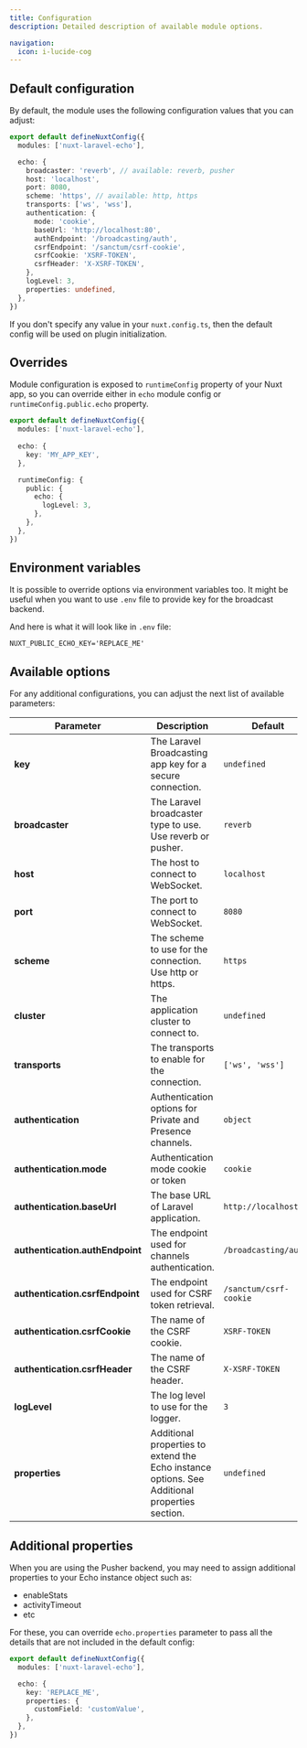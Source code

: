 ```yaml
---
title: Configuration
description: Detailed description of available module options.

navigation:
  icon: i-lucide-cog
---
```


## Default configuration

By default, the module uses the following configuration values that you can adjust:

```typescript [nuxt.config.ts]
export default defineNuxtConfig({
  modules: ['nuxt-laravel-echo'],

  echo: {
    broadcaster: 'reverb', // available: reverb, pusher
    host: 'localhost',
    port: 8080,
    scheme: 'https', // available: http, https
    transports: ['ws', 'wss'],
    authentication: {
      mode: 'cookie',
      baseUrl: 'http://localhost:80',
      authEndpoint: '/broadcasting/auth',
      csrfEndpoint: '/sanctum/csrf-cookie',
      csrfCookie: 'XSRF-TOKEN',
      csrfHeader: 'X-XSRF-TOKEN',
    },
    logLevel: 3,
    properties: undefined,
  },
})
```

If you don't specify any value in your `nuxt.config.ts`, then the default config will be used on plugin initialization.

## Overrides

Module configuration is exposed to `runtimeConfig` property of your Nuxt app, 
so you can override either in `echo` module config or `runtimeConfig.public.echo` property.

```typescript [nuxt.config.ts]
export default defineNuxtConfig({
  modules: ['nuxt-laravel-echo'],
  
  echo: {
    key: 'MY_APP_KEY',
  },

  runtimeConfig: {
    public: {
      echo: {
        logLevel: 3,
      },
    },
  },
})
```

## Environment variables

It is possible to override options via environment variables too. 
It might be useful when you want to use `.env` file to provide key for the broadcast backend.

And here is what it will look like in `.env` file:

```env [.env]
NUXT_PUBLIC_ECHO_KEY='REPLACE_ME'
```

## Available options

For any additional configurations, you can adjust the next list of available parameters:

| Parameter | Description | Default |
| --------- | ----------- | ------- |
| **key** | The Laravel Broadcasting app key for a secure connection. | `undefined` |
| **broadcaster** | The Laravel broadcaster type to use. Use reverb or pusher. | `reverb` |
| **host** | The host to connect to WebSocket. | `localhost` |
| **port** | The port to connect to WebSocket. | `8080` |
| **scheme** | The scheme to use for the connection. Use http or https. | `https` |
| **cluster** | The application cluster to connect to. | `undefined` |
| **transports** | The transports to enable for the connection. | `['ws', 'wss']` |
| **authentication** | Authentication options for Private and Presence channels. | `object` |
| **authentication.mode** | Authentication mode cookie or token | `cookie` |
| **authentication.baseUrl** | The base URL of Laravel application. | `http://localhost:80` |
| **authentication.authEndpoint** | The endpoint used for channels authentication. | `/broadcasting/auth` |
| **authentication.csrfEndpoint** | The endpoint used for CSRF token retrieval. | `/sanctum/csrf-cookie` |
| **authentication.csrfCookie** | The name of the CSRF cookie. | `XSRF-TOKEN` |
| **authentication.csrfHeader** | The name of the CSRF header. | `X-XSRF-TOKEN` |
| **logLevel** | The log level to use for the logger. | `3` |
| **properties** | Additional properties to extend the Echo instance options. See Additional properties section. | `undefined` |

## Additional properties

When you are using the Pusher backend, you may need to assign additional properties to your Echo instance object such as:

- enableStats
- activityTimeout
- etc

For these, you can override `echo.properties` parameter to pass all the details that are not included in the default config:

```typescript [nuxt.config.ts]
export default defineNuxtConfig({
  modules: ['nuxt-laravel-echo'],

  echo: {
    key: 'REPLACE_ME',
    properties: {
      customField: 'customValue',
    },
  },
})
```
